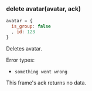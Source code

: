 ### delete avatar(avatar, ack)
```javascript
avatar = {
  is_group: false
  , id: 123
}
```
Deletes avatar.

Error types:
  - `something went wrong`

This frame's ack returns no data.
